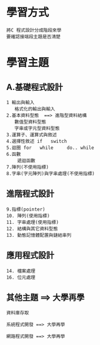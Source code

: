 # 學習方式
```
將C 程式設計分成階段來學 
要確認接端段主題是否清楚
```
# 學習主題
## A.基礎程式設計
```
1 輸出與輸入
   格式化的輸出與輸入
2.基本資料型態  ==> 進階型資料結構
   數值型資料型態
   字串或字元型資料型態
3.運算子、運算式與敘述
4.選擇性敘述 if   switch
5.迴圈 for   while     do.. while
6.函數
    遞迴函數
7.陣列(不使用指標)
8.字串(字元陣列)與字串處理(不使用指標)
```
## 進階程式設計
```
9.指標(pointer)
10. 陣列(使用指標)
11. 字串處理(使用指標)
12. 結構與其它資料型態
13. 動態記憶體配置與鏈結串列
```
## 應用程式設計
```
14. 檔案處理
16. 位元處理
```

## 其他主題 ==> 大學再學
```
資料庫存取

系統程式開發 ==> 大學再學

網路程式開發 ==> 大學再學
```
